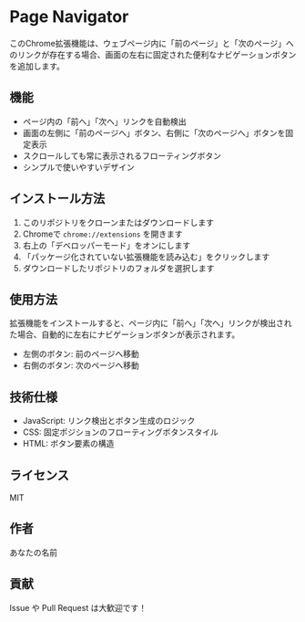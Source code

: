 # Page Navigator

このChrome拡張機能は、ウェブページ内に「前のページ」と「次のページ」へのリンクが存在する場合、画面の左右に固定された便利なナビゲーションボタンを追加します。

## 機能

- ページ内の「前へ」「次へ」リンクを自動検出
- 画面の左側に「前のページへ」ボタン、右側に「次のページへ」ボタンを固定表示
- スクロールしても常に表示されるフローティングボタン
- シンプルで使いやすいデザイン

## インストール方法

1. このリポジトリをクローンまたはダウンロードします
2. Chromeで `chrome://extensions` を開きます
3. 右上の「デベロッパーモード」をオンにします
4. 「パッケージ化されていない拡張機能を読み込む」をクリックします
5. ダウンロードしたリポジトリのフォルダを選択します

## 使用方法

拡張機能をインストールすると、ページ内に「前へ」「次へ」リンクが検出された場合、自動的に左右にナビゲーションボタンが表示されます。

- 左側のボタン: 前のページへ移動
- 右側のボタン: 次のページへ移動

## 技術仕様

- JavaScript: リンク検出とボタン生成のロジック
- CSS: 固定ポジションのフローティングボタンスタイル
- HTML: ボタン要素の構造

## ライセンス

MIT

## 作者

あなたの名前

## 貢献

Issue や Pull Request は大歓迎です！
